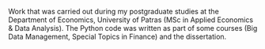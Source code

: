 Work that was carried out during my postgraduate studies at the Department of Economics, University of Patras (MSc in Applied Economics & Data Analysis). 
The Python code was written as part of some courses (Big Data Management, Special Topics in Finance) and the dissertation.
